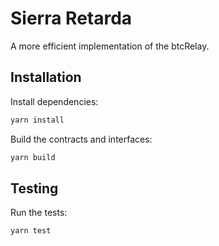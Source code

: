 # Sierra Retarda

A more efficient implementation of the btcRelay.

## Installation

Install dependencies:

```bash
yarn install
```

Build the contracts and interfaces:

```bash
yarn build
```

## Testing

Run the tests:

```bash
yarn test
```